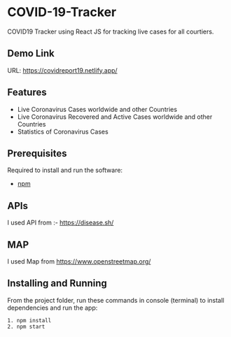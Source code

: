 # COVID-19-Tracker
COVID19 Tracker using React JS for tracking live cases for all courtiers.

## Demo Link
URL: https://covidreport19.netlify.app/


## Features
- Live Coronavirus Cases worldwide and other Countries
- Live Coronavirus Recovered and Active Cases worldwide and other Countries
- Statistics of Coronavirus Cases


## Prerequisites

Required to install and run the software:

 * [npm](https://www.npmjs.com/get-npm)


## APIs
I used API from :- https://disease.sh/

## MAP
I used Map from https://www.openstreetmap.org/

## Installing and Running

From the project folder, run these commands in console (terminal) to install dependencies and run the app:
```
1. npm install
2. npm start
```
